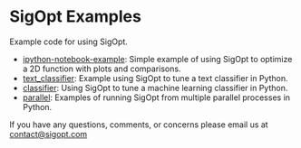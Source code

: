 # SigOpt Examples

Example code for using SigOpt.

- [ipython-notebook-example](https://github.com/sigopt/sigopt-examples/tree/master/ipython-notebook-example): Simple example of using SigOpt to optimize a 2D function with plots and comparisons.
- [text_classifier](https://github.com/sigopt/sigopt-examples/tree/master/text_classifier): Example using SigOpt to tune a text classifier in Python.
- [classifier](https://github.com/sigopt/sigopt-examples/tree/master/classifier): Using SigOpt to tune a machine learning classifier in Python.
- [parallel](https://github.com/sigopt/sigopt-examples/tree/master/parallel): Examples of running SigOpt from multiple parallel processes in Python.

If you have any questions, comments, or concerns please email us at contact@sigopt.com
